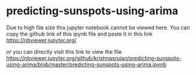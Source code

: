 # predicting-sunspots-using-arima

Due to high file size this jupyter notebook cannot be viewed here. 
You can copy the github link of this ipynb file and paste it in this link https://nbviewer.jupyter.org/

or you can directly visit this link to view the file https://nbviewer.jupyter.org/github/krishnasrujan/predicting-sunspots-using-arima/blob/master/predicting-sunspots-using-arima.ipynb
